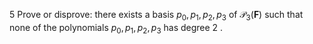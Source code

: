 5 Prove or disprove: there exists a basis $p_{0}, p_{1}, p_{2}, p_{3}$ of $\mathcal{P}_{3}(\mathbf{F})$ such that none of the polynomials $p_{0}, p_{1}, p_{2}, p_{3}$ has degree 2 .
